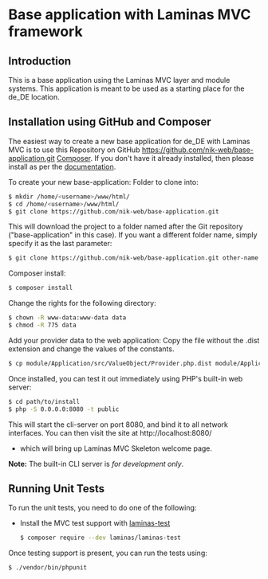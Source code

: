 # Base application with Laminas MVC framework

## Introduction

This is a base application using the Laminas MVC layer and module
systems. This application is meant to be used as a starting place for the de_DE location.

## Installation using GitHub and Composer

The easiest way to create a new base application for de_DE with Laminas MVC is 
to use this Repository on GitHub
https://github.com/nik-web/base-application.git
[Composer](https://getcomposer.org/). If you don't have it already installed,
then please install as per the [documentation](https://getcomposer.org/doc/00-intro.md).

To create your new base-application:
Folder to clone into:

```bash
$ mkdir /home/<username>/www/html/
$ cd /home/<username>/www/html/
$ git clone https://github.com/nik-web/base-application.git
```
This will download the project to a folder named after the Git repository ("base-application" in this case).
If you want a different folder name, simply specify it as the last parameter:

```bash
$ git clone https://github.com/nik-web/base-application.git other-name
```
Composer install:

```bash
$ composer install
```
Change the rights for the following directory:
```bash
$ chown -R www-data:www-data data
$ chmod -R 775 data
```
Add your provider data to the web application:
Copy the file without the .dist extension and change the values of the constants.
```bash
$ cp module/Application/src/ValueObject/Provider.php.dist module/Application/src/ValueObject/Provider.php
```

Once installed, you can test it out immediately using PHP's built-in web server:

```bash
$ cd path/to/install
$ php -S 0.0.0.0:8080 -t public
```
This will start the cli-server on port 8080, and bind it to all network
interfaces. You can then visit the site at http://localhost:8080/
- which will bring up Laminas MVC Skeleton welcome page.

**Note:** The built-in CLI server is *for development only*.

## Running Unit Tests

To run the unit tests, you need to do one of the following:

- Install the MVC test support with [laminas-test](https://docs.laminas.dev/laminas-test/)

  ```bash
  $ composer require --dev laminas/laminas-test
  ```

Once testing support is present, you can run the tests using:

```bash
$ ./vendor/bin/phpunit